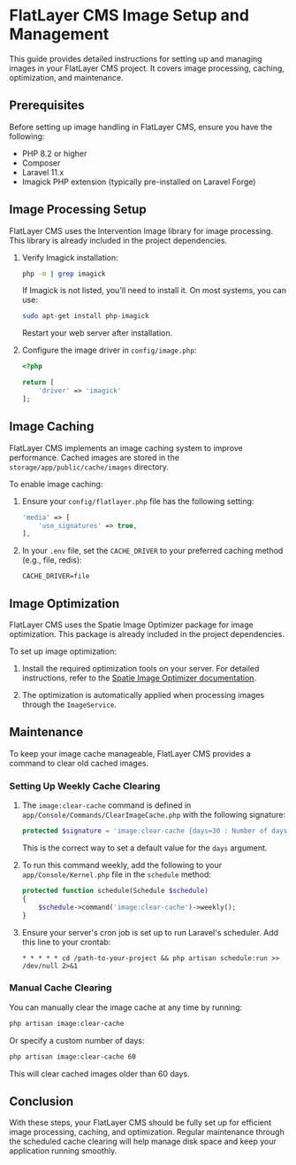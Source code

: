 # FlatLayer CMS Image Setup and Management

This guide provides detailed instructions for setting up and managing images in your FlatLayer CMS project. It covers image processing, caching, optimization, and maintenance.

## Prerequisites

Before setting up image handling in FlatLayer CMS, ensure you have the following:

- PHP 8.2 or higher
- Composer
- Laravel 11.x
- Imagick PHP extension (typically pre-installed on Laravel Forge)

## Image Processing Setup

FlatLayer CMS uses the Intervention Image library for image processing. This library is already included in the project dependencies.

1. Verify Imagick installation:

   ```bash
   php -m | grep imagick
   ```

   If Imagick is not listed, you'll need to install it. On most systems, you can use:

   ```bash
   sudo apt-get install php-imagick
   ```

   Restart your web server after installation.

2. Configure the image driver in `config/image.php`:

   ```php
   <?php

   return [
       'driver' => 'imagick'
   ];
   ```

## Image Caching

FlatLayer CMS implements an image caching system to improve performance. Cached images are stored in the `storage/app/public/cache/images` directory.

To enable image caching:

1. Ensure your `config/flatlayer.php` file has the following setting:

   ```php
   'media' => [
       'use_signatures' => true,
   ],
   ```

2. In your `.env` file, set the `CACHE_DRIVER` to your preferred caching method (e.g., file, redis):

   ```
   CACHE_DRIVER=file
   ```

## Image Optimization

FlatLayer CMS uses the Spatie Image Optimizer package for image optimization. This package is already included in the project dependencies.

To set up image optimization:

1. Install the required optimization tools on your server. For detailed instructions, refer to the [Spatie Image Optimizer documentation](https://github.com/spatie/image-optimizer#optimization-tools).

2. The optimization is automatically applied when processing images through the `ImageService`.

## Maintenance

To keep your image cache manageable, FlatLayer CMS provides a command to clear old cached images.

### Setting Up Weekly Cache Clearing

1. The `image:clear-cache` command is defined in `app/Console/Commands/ClearImageCache.php` with the following signature:

   ```php
   protected $signature = 'image:clear-cache {days=30 : Number of days old to clear}';
   ```

   This is the correct way to set a default value for the `days` argument.

2. To run this command weekly, add the following to your `app/Console/Kernel.php` file in the `schedule` method:

   ```php
   protected function schedule(Schedule $schedule)
   {
       $schedule->command('image:clear-cache')->weekly();
   }
   ```

3. Ensure your server's cron job is set up to run Laravel's scheduler. Add this line to your crontab:

   ```
   * * * * * cd /path-to-your-project && php artisan schedule:run >> /dev/null 2>&1
   ```

### Manual Cache Clearing

You can manually clear the image cache at any time by running:

```bash
php artisan image:clear-cache
```

Or specify a custom number of days:

```bash
php artisan image:clear-cache 60
```

This will clear cached images older than 60 days.

## Conclusion

With these steps, your FlatLayer CMS should be fully set up for efficient image processing, caching, and optimization. Regular maintenance through the scheduled cache clearing will help manage disk space and keep your application running smoothly.

